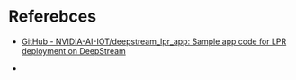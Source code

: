 



# Referebces

- [GitHub - NVIDIA-AI-IOT/deepstream_lpr_app: Sample app code for LPR deployment on DeepStream](https://github.com/NVIDIA-AI-IOT/deepstream_lpr_app)

- 
